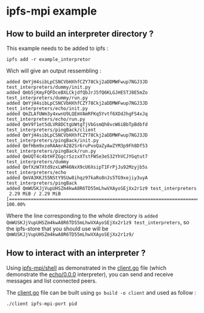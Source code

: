 # ipfs-mpi example

## How to build an interpreter directory ?

This example needs to be added to ipfs :

```
ipfs add -r example_interpretor
```

Wich will give an output ressembling :

```
added QmYjH4sibLpCSNCVbHXhfCZY78Ckj2aDDMWFwup7NGJ3JD test_interpreters/dummy/init.py
added Qmb5jKmyFQFDceBXLCkjdfQbJrJ5fQ6KLGJHESTJ8E5mZo test_interpreters/dummy/run.py
added QmYjH4sibLpCSNCVbHXhfCZY78Ckj2aDDMWFwup7NGJ3JD test_interpreters/echo/init.py
added QmZLAfUWm3y4xwnU9LQEmVAmRFKq5Yvtf6XDdJhgFS4xJq test_interpreters/echo/run.py
added QmV9f1et5dLVR8DCtgUWtgTjVbGsmQh8vcW6iBbTpBdbfd test_interpreters/pingBack/client
added QmYjH4sibLpCSNCVbHXhfCZY78Ckj2aDDMWFwup7NGJ3JD test_interpreters/pingBack/init.py
added QmfHbm9xzeRAAmrA282Sr6ruPvoQaZyAwZYM3p9Fh8Df53 test_interpreters/pingBack/run.py
added QmUQT4c4btHFZGgcrSzzxXTstFWSe3eS32YhVCJYGqtut7 test_interpreters/dummy
added QmfXzW7Xtd9zxLWM46NxX9cU6XsipT1FrPjJu92Mzyjb5s test_interpreters/echo
added QmVA3KKJ55NStY9SUw8ihqz97kaRo8nJs5TG9xejiy3uyA test_interpreters/pingBack
added QmWUSKJjVupUHSZm4kwA8R6TD55mLhwVXAyoSEjXx2r1z9 test_interpreters
 2.29 MiB / 2.29 MiB [================================================================================================================================] 100.00%
```

Where the line corresponding to the whole directory is `added QmWUSKJjVupUHSZm4kwA8R6TD55mLhwVXAyoSEjXx2r1z9 test_interpreters`, so the ipfs-store that you should use will be `QmWUSKJjVupUHSZm4kwA8R6TD55mLhwVXAyoSEjXx2r1z9/`

## How to interact with an interpreter ?

Using [ipfs-mpi/shell](../shell) as demonstrated in the [client.go](./) file (which demonstrate the [echo/0.0.0](./test_interpreters/echo/0.0.0) interpreter), you can send and receive messages and list connected peers.

The [client.go](./) file can be built using `go build -o client` and used as follow :

```
./client ipfs-mpi-port pid
```
